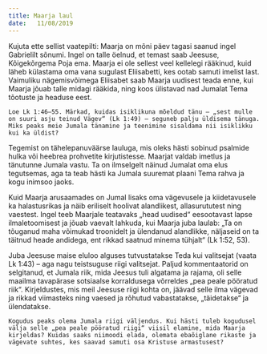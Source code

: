```yaml
---
title: Maarja laul
date:   11/08/2019
---
```


Kujuta ette sellist vaatepilti: Maarja on mõni päev tagasi saanud ingel Gabrielilt sõnumi. Ingel on talle öelnud, et temast saab Jeesuse, Kõigekõrgema Poja ema. Maarja ei ole sellest veel kellelegi rääkinud, kuid läheb külastama oma vana sugulast Eliisabetti, kes ootab samuti imelist last. Vaimuliku nägemisvõimega Eliisabet saab Maarja uudisest teada enne, kui Maarja jõuab talle midagi rääkida, ning koos ülistavad nad Jumalat Tema tõotuste ja headuse eest.

`Loe Lk 1:46–55. Märkad, kuidas isiklikuna mõeldud tänu – „sest mulle on suuri asju teinud Vägev“ (Lk 1:49) – seguneb palju üldisema tänuga. Miks peaks meie Jumala tänamine ja teenimine sisaldama nii isiklikku kui ka üldist?`

Tegemist on tähelepanuväärse lauluga, mis oleks hästi sobinud psalmide hulka või heebrea prohvetite kirjutistesse. Maarjat valdab imetlus ja tänutunne Jumala vastu. Ta on ilmselgelt näinud Jumalat oma elus tegutsemas, aga ta teab hästi ka Jumala suuremat plaani Tema rahva ja kogu inimsoo jaoks.

Kuid Maarja arusaamades on Jumal lisaks oma vägevusele ja kiidetavusele ka halastusrikas ja näib eriliselt hoolivat alandlikest, allasurututest ning vaestest. Ingel teeb Maarjale teatavaks „head uudised“ eesootavast lapse ilmaletoomisest ja jõuab vaevalt lahkuda, kui Maarja juba laulab: „Ta on tõuganud maha võimukad troonidelt ja ülendanud alandlikke, näljaseid on ta täitnud heade andidega, ent rikkad saatnud minema tühjalt“ (Lk 1:52, 53).

Juba Jeesuse maise eluloo alguses tutvustatakse Teda kui valitsejat (vaata Lk 1:43) – aga nagu teistsuguse riigi valitsejat. Paljud kommentaatorid on selgitanud, et Jumala riik, mida Jeesus tuli algatama ja rajama, oli selle maailma tavapärase sotsiaalse korraldusega võrreldes „pea peale pööratud riik“. Kirjeldustes, mis meil Jeesuse riigi kohta on, jäävad selle ilma vägevad ja rikkad viimasteks ning vaesed ja rõhutud vabastatakse, „täidetakse“ ja ülendatakse.

`Kogudus peaks olema Jumala riigi väljendus. Kui hästi tuleb kogudusel välja selle „pea peale pööratud riigi“ viisil elamine, mida Maarja kirjeldas? Kuidas saaks niimoodi elada, olemata ebaõiglane rikaste ja vägevate suhtes, kes saavad samuti osa Kristuse armastusest?`